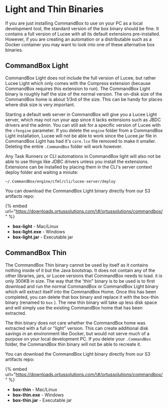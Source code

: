 # Light and Thin Binaries

If you are just installing CommandBox to use on your PC as a local development tool, the standard version  of the box binary should be fine. It contains a full version of Lucee with all its default extensions pre-installed.  However, if you are creating an automation or a distributable such as a Docker container you may want to look into one of these alternative box binaries.

## CommandBox Light

CommandBox Light does not include the full version of Lucee, but rather Lucee Light which only comes with the Compress extension \(because CommandBox requires this extension to run\).  The CommandBox Light binary is roughly half the size of the normal version.  The on-disk size of the CommandBox home is about 1/3rd of the size.  This can be handy for places where disk size is very important.

Starting a default web server in CommandBox will give you a Lucee Light server, which may not run your app since it lacks extensions such as JBDC drivers and the admin.  You can still ask for a specific version of Lucee with the `cfengine` parameter.  If you delete the `engine` folder from a CommandBox Light installation, Lucee will not be able to work since the Lucee.jar file in CommandBox Light has had it's `core.lco` file removed to make it smaller.  Deleting the entire `.CommandBox` folder will work however.

Any Task Runners or CLI automations in CommandBox light will also not be able to use things like JDBC drivers unless you install the extensions. Extensions can be installed by placing them in the CLI's server context deploy folder and waiting a minute:

```text
~/.CommandBox/engine/cfml/cli/lucee-server/deploy
```

You can download the CommandBox Light binary directly from our S3 artifacts repo:

{% embed url="https://downloads.ortussolutions.com/\#/ortussolutions/commandbox/" %}

* **box-light** - Mac/Linux
* **box-light.exe** - Windows
* **box-light.jar** - Executable jar

## CommandBox Thin

The CommandBox Thin binary cannot be used by itself as it contains nothing inside of it but the Java bootstrap.  It does not contain any of the other libraries, jars, or Lucee versions that CommandBox needs to load.  it is only 300KB in size.  The way that the 'thin" binary is to be used is to first download and run the normal CommandBox or CommandBox Light binary which will extract itself into the CommandBox Home.  Once this has been completed, you can delete that box binary and replace it with the box-thin binary \(renamed to `box` \).  The new thin binary will take up less disk space and will simply use the existing CommandBox home that has been extracted. 

The thin binary does not care whether the CommandBox home was extracted with a full or "light" version.  This can create additional disk savings in an environment like Docker, but would not serve much of a purpose on your local development PC.    If you delete your `.CommandBox` folder, the CommandBox thin binary will not be able to recreate it.

You can download the CommandBox Light binary directly from our S3 artifacts repo:

{% embed url="https://downloads.ortussolutions.com/\#/ortussolutions/commandbox/" %}

* **box-thin** - Mac/Linux
* **box-thin.exe** - Windows
* **box-thin.jar** - Executable jar

